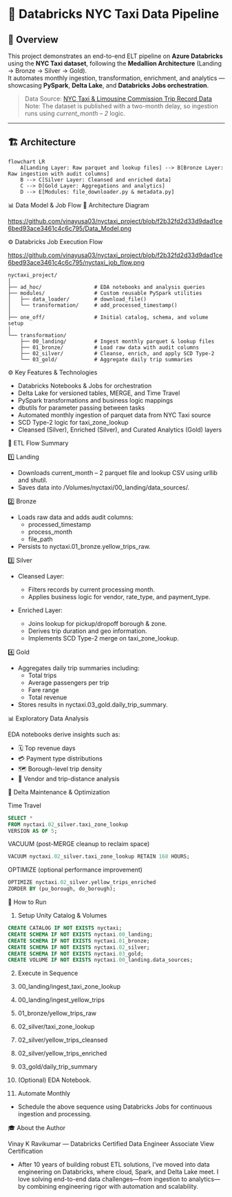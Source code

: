 # 🚕 Databricks NYC Taxi Data Pipeline

## 🧭 Overview
This project demonstrates an end-to-end ELT pipeline on **Azure Databricks** using the **NYC Taxi dataset**, following the **Medallion Architecture** (Landing → Bronze → Silver → Gold).  
It automates monthly ingestion, transformation, enrichment, and analytics — showcasing **PySpark**, **Delta Lake**, and **Databricks Jobs orchestration**.

> Data Source: [NYC Taxi & Limousine Commission Trip Record Data](https://www.nyc.gov/site/tlc/about/tlc-trip-record-data.page)  
> Note: The dataset is published with a two-month delay, so ingestion runs using *current_month – 2* logic.

---

## 🏗️ Architecture
```mermaid
flowchart LR
    A[Landing Layer: Raw parquet and lookup files] --> B[Bronze Layer: Raw ingestion with audit columns]
    B --> C[Silver Layer: Cleansed and enriched data]
    C --> D[Gold Layer: Aggregations and analytics]
    D --> E[Modules: file_downloader.py & metadata.py]
```

📊 Data Model & Job Flow
🧩 Architecture Diagram

https://github.com/vinayusa03/nyctaxi_project/blob/f2b32fd2d33d9dad1ce6bed93ace3461c4c6c795/Data_Model.png

⚙️ Databricks Job Execution Flow

https://github.com/vinayusa03/nyctaxi_project/blob/f2b32fd2d33d9dad1ce6bed93ace3461c4c6c795/nyctaxi_job_flow.png

```text
nyctaxi_project/
│
├── ad_hoc/                 # EDA notebooks and analysis queries
├── modules/                # Custom reusable PySpark utilities
│   ├── data_loader/        # download_file()
│   └── transformation/     # add_processed_timestamp()
│
├── one_off/                # Initial catalog, schema, and volume setup
│
└── transformation/
    ├── 00_landing/         # Ingest monthly parquet & lookup files
    ├── 01_bronze/          # Load raw data with audit columns
    ├── 02_silver/          # Cleanse, enrich, and apply SCD Type-2
    └── 03_gold/            # Aggregate daily trip summaries
```
⚙️ Key Features & Technologies

- Databricks Notebooks & Jobs for orchestration
- Delta Lake for versioned tables, MERGE, and Time Travel
- PySpark transformations and business logic mappings
- dbutils for parameter passing between tasks
- Automated monthly ingestion of parquet data from NYC Taxi source
- SCD Type-2 logic for taxi_zone_lookup
- Cleansed (Silver), Enriched (Silver), and Curated Analytics (Gold) layers

🔄 ETL Flow Summary

1️⃣ Landing
- Downloads current_month – 2 parquet file and lookup CSV using urllib and shutil.
- Saves data into /Volumes/nyctaxi/00_landing/data_sources/.

2️⃣ Bronze
- Loads raw data and adds audit columns:
  - processed_timestamp
  - process_month
  - file_path
- Persists to nyctaxi.01_bronze.yellow_trips_raw.

3️⃣ Silver
- Cleansed Layer:
  - Filters records by current processing month.
  - Applies business logic for vendor, rate_type, and payment_type.
  
- Enriched Layer:
  - Joins lookup for pickup/dropoff borough & zone.
  - Derives trip duration and geo information.
  - Implements SCD Type-2 merge on taxi_zone_lookup.

4️⃣ Gold
- Aggregates daily trip summaries including:
  - Total trips
  - Average passengers per trip
  - Fare range
  - Total revenue
- Stores results in nyctaxi.03_gold.daily_trip_summary.

📊 Exploratory Data Analysis

EDA notebooks derive insights such as:

  - 🗓️ Top revenue days
  - 💳 Payment type distributions
  - 🗺️ Borough-level trip density
  - 🚖 Vendor and trip-distance analysis

🧼 Delta Maintenance & Optimization

Time Travel
```sql
SELECT * 
FROM nyctaxi.02_silver.taxi_zone_lookup 
VERSION AS OF 5;
```

VACUUM (post-MERGE cleanup to reclaim space)
```sql
VACUUM nyctaxi.02_silver.taxi_zone_lookup RETAIN 168 HOURS;
```
OPTIMIZE (optional performance improvement)
```sql
OPTIMIZE nyctaxi.02_silver.yellow_trips_enriched 
ZORDER BY (pu_borough, do_borough);
```

🚀 How to Run
1. Setup Unity Catalog & Volumes
  ```sql
  CREATE CATALOG IF NOT EXISTS nyctaxi;
  CREATE SCHEMA IF NOT EXISTS nyctaxi.00_landing;
  CREATE SCHEMA IF NOT EXISTS nyctaxi.01_bronze;
  CREATE SCHEMA IF NOT EXISTS nyctaxi.02_silver;
  CREATE SCHEMA IF NOT EXISTS nyctaxi.03_gold;
  CREATE VOLUME IF NOT EXISTS nyctaxi.00_landing.data_sources;
  ```

2. Execute in Sequence

  1. 00_landing/ingest_taxi_zone_lookup
  2. 00_landing/ingest_yellow_trips
  3. 01_bronze/yellow_trips_raw
  4. 02_silver/taxi_zone_lookup
  5. 02_silver/yellow_trips_cleansed
  6. 02_silver/yellow_trips_enriched
  7. 03_gold/daily_trip_summary
  8. (Optional) EDA Notebook.

3. Automate Monthly
   
  - Schedule the above sequence using Databricks Jobs for continuous ingestion and processing.

🎓 About the Author

Vinay K Ravikumar — Databricks Certified Data Engineer Associate
View Certification
  - After 10 years of building robust ETL solutions, I’ve moved into data engineering on Databricks, where cloud, Spark, and Delta Lake meet.
  I love solving end-to-end data challenges—from ingestion to analytics—by combining engineering rigor with automation and scalability.
